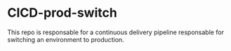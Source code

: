 # CICD-prod-switch
This repo is responsable for a continuous delivery pipeline responsable for switching an environment to production.
